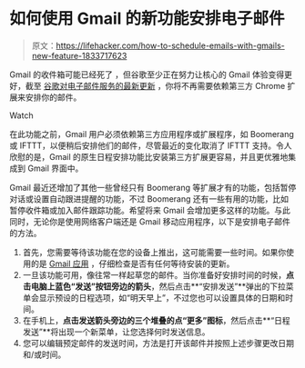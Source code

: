 # 如何使用 Gmail 的新功能安排电子邮件

> 原文：<https://lifehacker.com/how-to-schedule-emails-with-gmails-new-feature-1833717623>

Gmail 的收件箱可能已经死了 ，但谷歌至少正在努力让核心的 Gmail 体验变得更好，截至 [谷歌对电子邮件服务的最新更新](https://cloud.google.com/blog/products/g-suite/15-years-and-counting-making-gmail-work-faster-and-smarter-for-businesses) ，你将不再需要依赖第三方 Chrome 扩展来安排你的邮件。

Watch

在此功能之前，Gmail 用户必须依赖第三方应用程序或扩展程序，如 Boomerang 或 IFTTT，以便稍后安排他们的邮件，尽管最近的变化取消了 IFTTT 支持。令人欣慰的是，Gmail 的原生日程安排功能比安装第三方扩展更容易，并且更优雅地集成到 Gmail 界面中。

Gmail 最近还增加了其他一些曾经只有 Boomerang 等扩展才有的功能，包括暂停对话或设置自动跟进提醒的功能，不过 Boomerang 还有一些有用的功能，比如暂停收件箱或加入邮件跟踪功能。希望将来 Gmail 会增加更多这样的功能。与此同时，无论你是使用网络客户端还是 Gmail 移动应用程序，以下是安排电子邮件的方法。

1.  首先，您需要等待该功能在您的设备上推出，这可能需要一些时间。如果你使用的是 [Gmail 应用](https://play.google.com/store/apps/details?id=com.google.android.gm&hl=en_US) ，仔细检查是否有任何等待安装的更新。
2.  一旦该功能可用，像往常一样起草您的邮件。当你准备好安排时间的时候，**点击电脑上蓝色“发送”按钮旁边的箭头**，然后点击**“安排发送”**弹出的下拉菜单会显示预设的日程选项，如“明天早上”，不过您也可以设置具体的日期和时间。
3.  在手机上，**点击发送箭头旁边的三个堆叠的点“更多”图标**，然后点击**“日程发送”**将出现一个新菜单，让您选择何时发送信息。
4.  您可以编辑预定邮件的发送时间，方法是打开该邮件并按照上述步骤更改日期和/或时间。